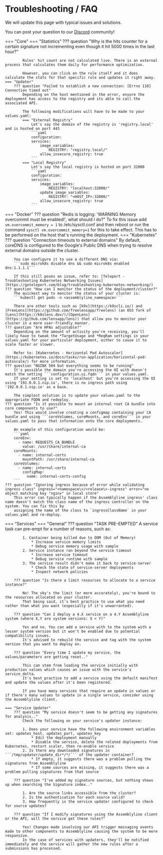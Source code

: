 # Troubleshooting / FAQ

We will update this page with typical issues and solutions.

You can post your question to our [Discord](https://discord.gg/GUAy9wErNu) community!


=== "Core"
    === "Statistics"
        ??? question "Why is the hits counter for a certain signature not incrementing even though it hit 5000 times in the last hour?"

            Rules' hit count are not calculated live. There is an external process that calculates them daily for performance optimization.

            However, you can click on the rule itself and it does calculate the stats for that specific rule and updates it right away.
    === "Updater"
        ??? question "Failed to establish a new connection: [Errno 110] Connection timed out"
            Depending on the host mentioned in the error, ensure the deployment has access to the registry and its able to call the associated API.

            The following modifications will have to be made to your values.yaml:
            === "External Registry"
                Let's say the domain of the registry is 'registry.local' and is hosted on port 443
                ```yaml
                configuration:
                services:
                    image_variables:
                        REGISTRY: "registry.local/"
                    allow_insecure_registry: true
                ```
            === "Local Registry"
                Let's say the local registry is hosted on port 32000
                ```yaml
                configuration:
                services:
                    image_variables:
                        REGISTRY: "localhost:32000/"
                    update_image_variables:
                        REGISTRY: "<HOST_IP>:32000/"
                    allow_insecure_registry: true
                ```
=== "Docker"
    ??? question "Redis is logging: 'WARNING Memory overcommit must be enabled!', what should I do?"
        To fix this issue add `vm.overcommit_memory = 1` to /etc/sysctl.conf and then reboot or run the command `sysctl vm.overcommit_memory=1` for this to take effect. This has to be performed on the host that's running the deployment.
=== "Kubernetes"
    ??? question "Connection timeouts to external domains"
        By default, coreDNS is configured to the Google's Public DNS when trying to resolve external domains outside the cluster.

        You can configure it to use a different DNS via:
        ```sudo microk8s disable dns && sudo microk8s enabled dns:1.1.1.1```

        If this still poses an issue, refer to: [Teleport - Troubleshooting Kubernetes Networking Issues](https://goteleport.com/blog/troubleshooting-kubernetes-networking/)
    ??? question "How can I monitor the status of the deployment/cluster?"
        The quickest way to monitor the status of your cluster is:
        ```kubectl get pods -n <assemblyline_namespace>```

        There are other tools such as [k9s](https://k9scli.io/) and [FreeLens](https://github.com/freelensapp/freelens) (an OSS fork of [Lens](https://k8slens.dev/)/[OpenLens](https://github.com/lensapp/lens)) that allow you to monitor your cluster in a more user-friendly manner.
    ??? question "Are HPAs adjustable?"
        Depending on the amount of activity you're receiving, you'll likely have to tweak the *TargetUsage and *ReqRam settings in your values.yaml for your particular deployment, either to cause it to scale faster or slower.

        Refer to: [Kubernetes - Horizontal Pod Autoscaler](https://kubernetes.io/docs/tasks/run-application/horizontal-pod-autoscale/) for more information.
    ??? question "NGINX 504 but everything seems to be running"
        It's possible the domain you're accessing the UI with doesn't match the setting ```configuration.ui.fqdn``` in your values.yaml.
        If your setting is set to 'localhost' but you're accessing the UI using '192.0.0.1.nip.io', there is no ingress path using '192.0.0.1.nip.io' as a base.

        The simplest solution is to update your values.yaml to the appropriate FQDN and redeploy.
    ??? question "Is it possible to mount an internal root CA bundle into core components to use?"
        Yes! This would involve creating a configmap containing your CA bundle and using ```coreVolumes, coreMounts, and coreEnv``` in your values.yaml to pass that information onto the core deployments.

        An example of this configuration would be:
        ```yaml
        coreEnv:
          - name: REQUESTS_CA_BUNDLE
            value: /usr/share/internal-ca
        coreMounts:
          - name: internal-certs
            mountPath: /usr/share/internal-ca
        coreVolumes:
          - name: internal-certs
            configMap:
              name: internal-certs-config
        ```
    ??? question "Ignoring ingress because of error while validating ingress class" ingress="<namespace\>/<release\>-ingress" error="no object matching key "nginx" in local store"
        This error can typically happen if the Assemblyline ingress' class name doesn't match the class name of the ingress controller on the system. You can fix this by
        assigning the name of the class to `ingressClassName` in your values.yaml and re-deploy.



=== "Services"
    === "General"
        ??? question "TASK PRE-EMPTED"
            A service task can pre-empt for a number of reasons, such as:

            1. Container being killed due to OOM (Out of Memory)
                * Increase service memory limits
                * Debug service memory usage with sample
            2. Service instance ran beyond the service timeout
                * Increase service timeout
                * Debug service runtime with sample
            3. The service result didn't make it back to service-server
                * Check the state of service-server deployments
                * Inspect network policies

        ??? question "Is there a limit resources to allocate to a service instance?"

            No! The sky's the limit (or more accurately), you're bound to the resources allocated on your cluster.
            That being said, it's best practice to use what you need rather than what you want (especially if it's unwarranted).

        ??? question "Can I deploy a 4.X service on a 4.Y Assemblyline system (where X,Y are system versions: X < Y)"

            Yes and no. You can add a service with to the system with a lesser system version but it won't be enabled due to potential compatibility issues.
            It's advised to rebuild the service and tag with the system version that you want to deploy on.

        ??? question "Every time I update my service, the values/parameters are getting reset.."

            This can stem from loading the service initially with production values which causes an issue with the service's service_delta.
            It's best practice to add a service using the default manifest and update the values after it's been registered.

            If you have many services that require an update in values or if there's many values to update in a single service, consider using the Assemblyline client.

    === "Service Updater"
        ??? question "My service doesn't seem to be getting any signatures for analysis.."
            Check the following on your service's updater instance:

            1. Does your service have the following environment variables set: updates_host, updates_port, updates_key
                * Edit the deployment manually
                * Disable the service, delete the related deployments from Kubernetes, restart scaler, then re-enable service
            2. Is there any downloaded signatures in ```/tmp/updater/update_dir*/*/``` of the updater container?
                * If empty, it suggests there was a problem pulling the signatures from Assemblyline
                * If some sources are missing, it suggests there was a problem pulling signatures from that source

        ??? question "I've added my signature sources, but nothing shows up when searching the Signature index.."

            1. Are the source links accessible from the cluster?
            2. Is the authentication for each source valid?
            3. How frequently is the service updater configured to check for source updates?

        ??? question "If I modify signatures using the Assemblyline client or the API, will the service get these rules?"

            Yes! Changes made involving our API trigger messaging events made to other components to Assemblyline causing the system to be more responsive.
            In the case of services with updaters, they'll be notified immediately and the service will gather the new rules after a submissions has processed.
